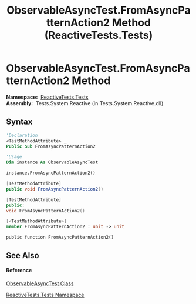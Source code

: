 ﻿---
title: ObservableAsyncTest.FromAsyncPatternAction2 Method  (ReactiveTests.Tests)
TOCTitle: FromAsyncPatternAction2 Method
ms:assetid: M:ReactiveTests.Tests.ObservableAsyncTest.FromAsyncPatternAction2
ms:mtpsurl: https://msdn.microsoft.com/en-us/library/reactivetests.tests.observableasynctest.fromasyncpatternaction2(v=VS.103)
ms:contentKeyID: 36620811
ms.date: 06/28/2011
mtps_version: v=VS.103
f1_keywords:
- ReactiveTests.Tests.ObservableAsyncTest.FromAsyncPatternAction2
dev_langs:
- CSharp
- JScript
- VB
- FSharp
- c++
---

# ObservableAsyncTest.FromAsyncPatternAction2 Method

**Namespace:**  [ReactiveTests.Tests](hh289046\(v=vs.103\).md)  
**Assembly:**  Tests.System.Reactive (in Tests.System.Reactive.dll)

## Syntax

``` vb
'Declaration
<TestMethodAttribute> _
Public Sub FromAsyncPatternAction2
```

``` vb
'Usage
Dim instance As ObservableAsyncTest

instance.FromAsyncPatternAction2()
```

``` csharp
[TestMethodAttribute]
public void FromAsyncPatternAction2()
```

``` c++
[TestMethodAttribute]
public:
void FromAsyncPatternAction2()
```

``` fsharp
[<TestMethodAttribute>]
member FromAsyncPatternAction2 : unit -> unit 
```

``` jscript
public function FromAsyncPatternAction2()
```

## See Also

#### Reference

[ObservableAsyncTest Class](hh314747\(v=vs.103\).md)

[ReactiveTests.Tests Namespace](hh289046\(v=vs.103\).md)

